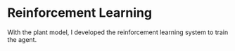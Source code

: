 # Reinforcement Learning

With the plant model, I developed the reinforcement learning system to train the agent.
